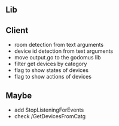 ## Lib

## Client
- room detection from text arguments
- device id detection from text arguments
- move output.go to the godomus lib
- filter get devices by category
- flag to show states of devices
- flag to show actions of devices

## Maybe
- add StopListeningForEvents
- check /GetDevicesFromCatg
